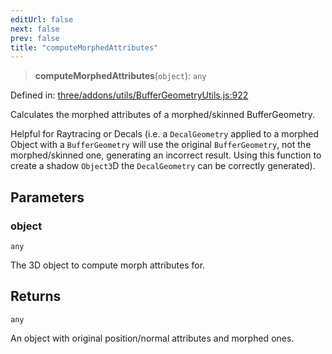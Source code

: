 ```yaml
---
editUrl: false
next: false
prev: false
title: "computeMorphedAttributes"
---
```


> **computeMorphedAttributes**(`object`): `any`

Defined in: [three/addons/utils/BufferGeometryUtils.js:922](https://github.com/DefinitelyMaybe/three-i18n/blob/fa57b79433d1c349ffb23a78727299c8d4190136/three/addons/utils/BufferGeometryUtils.js#L922)

Calculates the morphed attributes of a morphed/skinned BufferGeometry.

Helpful for Raytracing or Decals (i.e. a `DecalGeometry` applied to a morphed Object with a `BufferGeometry`
will use the original `BufferGeometry`, not the morphed/skinned one, generating an incorrect result.
Using this function to create a shadow `Object3`D the `DecalGeometry` can be correctly generated).

## Parameters

### object

`any`

The 3D object to compute morph attributes for.

## Returns

`any`

An object with original position/normal attributes and morphed ones.
